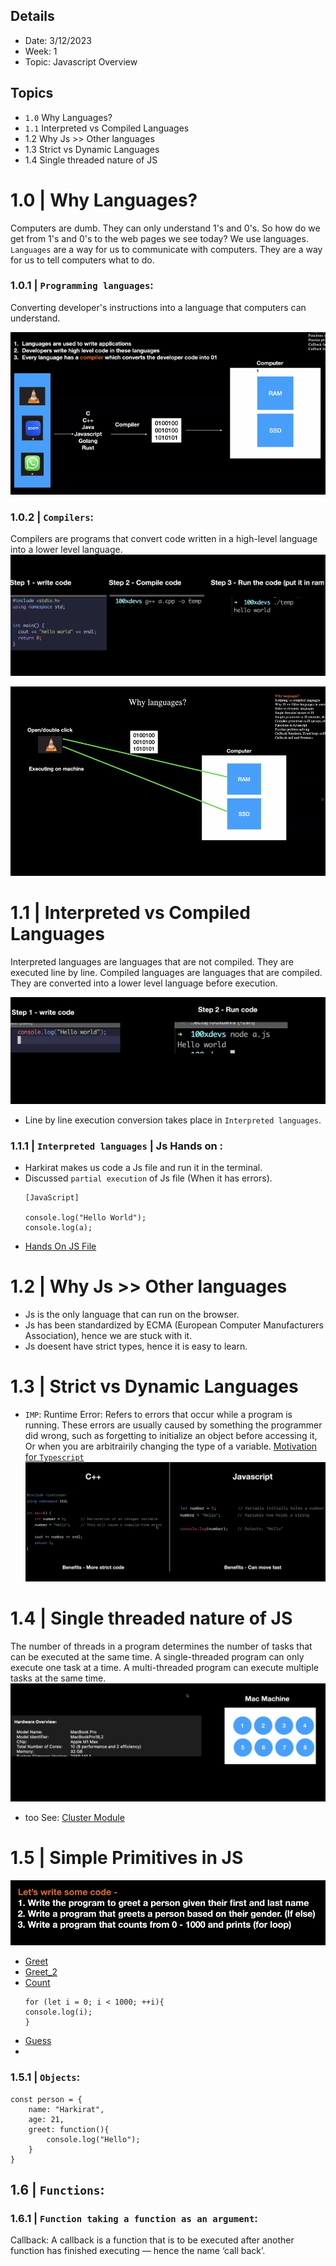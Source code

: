 ## Details
- Date: 3/12/2023
- Week: 1
- Topic: Javascript Overview

## Topics
- `1.0` Why Languages? 
- `1.1` Interpreted vs Compiled Languages
- 1.2 Why Js >> Other languages
- 1.3 Strict vs Dynamic Languages
- 1.4 Single threaded nature of JS

# 1.0 | Why Languages?

Computers are dumb. They can only understand 1's and 0's. So how do we get from 1's and 0's to the web pages we see today? We use languages. `Languages` are a way for us to communicate with computers. They are a way for us to tell computers what to do.

### 1.0.1 | `Programming languages`: 
Converting developer's instructions into a language that computers can understand.

![Alt text](image-1.png)

### 1.0.2 | `Compilers`:
Compilers are programs that convert code written in a high-level language into a lower level language.
![Alt text](image-2.png)

![Alt text](image.png)

# 1.1 | Interpreted vs Compiled Languages
Interpreted languages are languages that are not compiled. They are executed line by line. Compiled languages are languages that are compiled. They are converted into a lower level language before execution.

![Alt text](image-3.png)

- Line by line execution conversion takes place in `Interpreted languages`.

### 1.1.1 | `Interpreted languages` | Js Hands on :

- Harkirat makes us code a Js file and run it in the terminal.
- Discussed `partial execution` of Js file (When it has errors).
    ```
    [JavaScript]

    console.log("Hello World");
    console.log(a);
    ```
- [Hands On JS File](hands_on.js)


# 1.2 | Why Js >> Other languages
- Js is the only language that can run on the browser.
- Js has been standardized by ECMA (European Computer Manufacturers Association), hence we are stuck with it.
- Js doesent have strict types, hence it is easy to learn.

# 1.3 | Strict vs Dynamic Languages
- `IMP`: Runtime Error: Refers to errors that occur while a program is running. These errors are usually caused by something the programmer did wrong, such as forgetting to initialize an object before accessing it, Or when you are arbitrairily changing the type of a variable.
[Motivation for `Typescript`](https://www.typescriptlang.org/docs/handbook/typescript-in-5-minutes.html)
![Alt text](image-4.png)

# 1.4 | Single threaded nature of JS
The number of threads in a program determines the number of tasks that can be executed at the same time. A single-threaded program can only execute one task at a time. A multi-threaded program can execute multiple tasks at the same time.
![Alt text](image-5.png)

- too See: [Cluster Module](https://nodejs.org/api/cluster.html)

# 1.5 | Simple Primitives in JS
![Alt text](image-6.png)

- [Greet](greet.js)
- [Greet_2](greet2.js)
- [Count](count.js)
    ```
    for (let i = 0; i < 1000; ++i){
    console.log(i);
    }
    ```
- [Guess](guess.js)
- 

### 1.5.1 | `Objects`:

```
const person = {
    name: "Harkirat",
    age: 21,
    greet: function(){
        console.log("Hello");
    }
}
```

## 1.6 | `Functions`:

### 1.6.1 | `Function taking a function as an argument`:

Callback: A callback is a function that is to be executed after another function has finished executing — hence the name ‘call back’.


